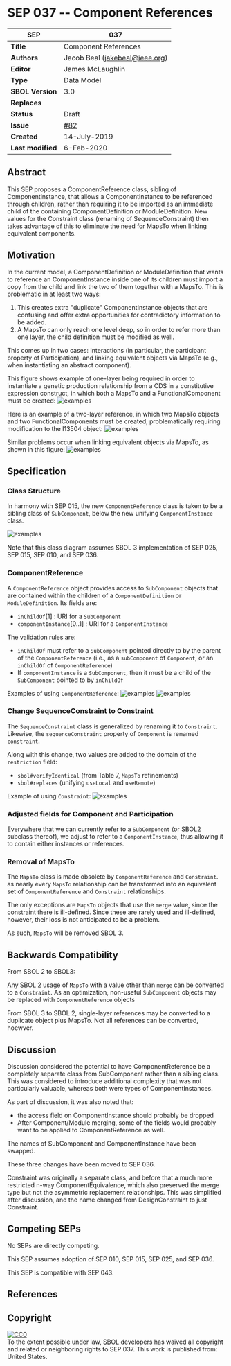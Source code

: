 SEP 037 -- Component References
===================================

SEP                     | 037
----------------------|--------------
**Title**                | Component References
**Authors**           | Jacob Beal (<jakebeal@ieee.org>)
**Editor**            | James  McLaughlin
**Type**               | Data Model
**SBOL Version** | 3.0
**Replaces**        | 
**Status**             | Draft
**Issue** | [#82](https://github.com/SynBioDex/SEPs/issues/82)
**Created**          | 14-July-2019
**Last modified**  | 6-Feb-2020

## Abstract

This SEP proposes a ComponentReference class, sibling of Componentinstance, that allows a ComponentInstance to be referenced through children, rather than requiring it to be imported as an immediate child of the containing ComponentDefinition or ModuleDefinition.  New values for the Constraint class (renaming of SequenceConstraint) then takes advantage of this to eliminate the need for MapsTo when linking equivalent components.

## Motivation <a name='motivation'></a>

In the current model, a ComponentDefinition or ModuleDefinition that wants to reference an ComponentInstance inside one of its children must import a copy from the child and link the two of them together with a MapsTo.  This is problematic in at least two ways:

1. This creates extra "duplicate" ComponentInstance objects that are confusing and offer extra opportunities for contradictory information to be added.
2. A MapsTo can only reach one level deep, so in order to refer more than one layer, the child definition must be modified as well.

This comes up in two cases: Interactions (in particular, the participant property of Participation), and linking equivalent objects via MapsTo (e.g., when instantiating an abstract component).

This figure shows example of one-layer being required in order to instantiate a genetic production relationship from a CDS in a constitutive expression construct, in which both a MapsTo and a FunctionalComponent must be created:
![examples](images/sep_037_MapsTo_1layer.png)

Here is an example of a two-layer reference, in which two MapsTo objects and two FunctionalComponents must be created, problematically requiring modification to the I13504 object:
![examples](images/sep_037_MapsTo_2layer.png)

Similar problems occur when linking equivalent objects via MapsTo, as shown in this figure:
![examples](images/sep_037_MapsTo_equiv.png)

## Specification <a name='specification'></a>

### Class Structure

In harmony with SEP 015, the new `ComponentReference` class is taken to be a sibling class of `SubComponent`, below the new unifying `ComponentInstance` class.

![examples](images/sep_037_classes.png)

Note that this class diagram assumes SBOL 3 implementation of SEP 025, SEP 015, SEP 010, and SEP 036.

### ComponentReference

A `ComponentReference` object provides access to `SubComponent` objects that are contained within the children of a `ComponentDefinition` or `ModuleDefinition`.  Its fields are:

- `inChildOf`[1] : URI for a `SubComponent`
- `componentInstance`[0..1] : URI for a `ComponentInstance`

The validation rules are:
- `inChildOf` must refer to a `SubComponent` pointed directly to by the parent of the `ComponentReference` (i.e., as a `subComponent` of `Component`, or an `inChildOf` of `ComponentReference`)
- If `componentInstance` is a `SubComponent`, then it must be a child of the `SubComponent` pointed to by `inChildOf`

Examples of using `ComponentReference`:
![examples](images/sep_037_Reference_1layer.png)
![examples](images/sep_037_Reference_2layer.png)


### Change SequenceConstraint to Constraint

The `SequenceConstraint` class is generalized by renaming it to  `Constraint`. Likewise, the `sequenceConstraint` property of `Component` is renamed `constraint`.

Along with this change, two values are added to the domain of the `restriction` field:

* `sbol#verifyIdentical` (from Table 7, `MapsTo` refinements)
* `sbol#replaces` (unifying `useLocal` and `useRemote`)

Example of using `Constraint`:
![examples](images/sep_037_Reference_equiv.png)



### Adjusted fields for Component and Participation

Everywhere that we can currently refer to a `SubComponent` (or SBOL2 subclass thereof), we adjust to refer to a `ComponentInstance`, thus allowing it to contain either instances or references.

### Removal of MapsTo

The `MapsTo` class is made obsolete by `ComponentReference` and `Constraint`. as nearly every `MapsTo` relationship can be transformed into an equivalent set of `ComponentReference` and `Constraint` relationships.

The only exceptions are `MapsTo` objects that use the `merge` value, since the constraint there is ill-defined.  Since these are rarely used and ill-defined, however, their loss is not anticipated to be a problem.

As such, `MapsTo` will be removed SBOL 3.

## Backwards Compatibility <a name='compatibility'></a>

From SBOL 2 to SBOL3:

Any SBOL 2 usage of `MapsTo` with a value other than `merge` can be converted to a `Constraint`. As an optimization, non-useful `SubComponent` objects may be replaced with `ComponentReference` objects

From SBOL 3 to SBOL 2, single-layer references may be converted to a duplicate object plus MapsTo. Not all references can be converted, hoewver.

## Discussion <a name='discussion'></a>

Discussion considered the potential to have ComponentReference be a completely separate class from SubComponent rather than a sibling class. This was considered to introduce additional complexity that was not particularly valuable, whereas both were types of ComponentInstances.

As part of discussion, it was also noted that:

- the access field on ComponentInstance should probably be dropped
- After Component/Module merging, some of the fields would probably want to be applied to ComponentReference as well.

The names of SubComponent and ComponentInstance have been swapped.

These three changes have been moved to SEP 036.

Constraint was originally a separate class, and before that a much more restricted n-way ComponentEquivalence, which also preserved the merge type but not the asymmetric replacement relationships. This was simplified after discussion, and the name changed from DesignConstraint to just Constraint.


## Competing SEPs <a name='competing_seps'></a>

No SEPs are directly competing.

This SEP assumes adoption of SEP 010, SEP 015, SEP 025, and SEP 036.

This SEP is compatible with SEP 043.

References <a name='references'></a>
----------------

Copyright <a name='copyright'></a>
-------------

<p xmlns:dct="http://purl.org/dc/terms/" xmlns:vcard="http://www.w3.org/2001/vcard-rdf/3.0#">
  <a rel="license"
     href="http://creativecommons.org/publicdomain/zero/1.0/">
    <img src="http://i.creativecommons.org/p/zero/1.0/88x31.png" style="border-style: none;" alt="CC0" />
  </a>
  <br />
  To the extent possible under law,
  <a rel="dct:publisher"
     href="sbolstandard.org">
    <span property="dct:title">SBOL developers</span></a>
  has waived all copyright and related or neighboring rights to
  <span property="dct:title">SEP 037</span>.
This work is published from:
<span property="vcard:Country" datatype="dct:ISO3166"
      content="US" about="sbolstandard.org">
  United States</span>.
</p>


